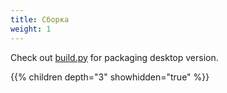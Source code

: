 ```yaml
---
title: Сборка 
weight: 1
---
```


Check out [build.py](https://github.com/rustdesk/rustdesk/blob/master/build.py) for packaging desktop version.

{{% children depth="3" showhidden="true" %}}